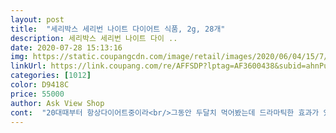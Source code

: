 ```yaml
---
layout: post 
title:  "세리박스 세리번 나이트 다이어트 식품, 2g, 28개" 
description: 세리박스 세리번 나이트 다이 ..
date: 2020-07-28 15:13:16 
img: https://static.coupangcdn.com/image/retail/images/2020/06/04/15/7/0121d248-2476-4bd1-8171-8a60013a89c8.jpg 
linkUrl: https://link.coupang.com/re/AFFSDP?lptag=AF3600438&subid=ahnPublicAsk&pageKey=1662402468&itemId=2832398135&vendorItemId=70821823694&traceid=V0-113-4f0196d6924f7e6f 
categories: [1012] 
color: D9418C 
price: 55000 
author: Ask View Shop 
cont:  "20대때부터 항상다이어트중이라<br/>그동안 두달치 먹어봤는데 드라마틱한 효과가 있는건 아니지만 잠도 잘오고 변비도 개선이되고 다이어트에도<br/>그렇게 고민하던중  여러제품중 이제품을구매하게되었는데<br/>너무좋아요<br/>다른 제품들과는 다르네요.<br/><br/>병원약도  각종 보조제도 다먹어봤지만<br/>병원약은 안먹으면 요요가오고<br/>보조제는 나와 맞는걸찾기어려웠고<br/>비싼값하는 느낌이랄까.<br/><br/>식단 운동  함께하면  정말잘빠질거같아요<br/>안해본다이어트가없는데<br/>오.<br/> 뭔가.<br/>.<br/>효과가 있는게 느껴집니다.<br/><br/>요즘  먹고싶은거 양만 조절해서 다먹어도 유지가됩니다<br/>조금씩 도움이 되는것같아서 재구매합니다<br/>좋아요<br/>하루 한끼이상 군것질하기도무서웠는데<br/>할인된 가격으로 살수있어서 쿠팡에서 주문했어요<br/>항상 병원약에 익숙해져서 왠만한건효과가없어서,걱정했는데<br/>화장실도못가던 전데  요즘 매일가고<br/>" 
---
```

